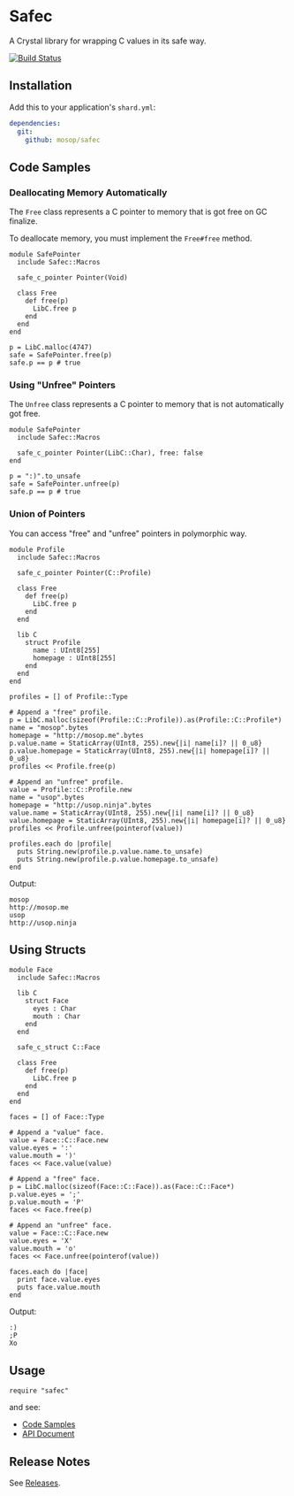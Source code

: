 # Safec

A Crystal library for wrapping C values in its safe way.

[![Build Status](https://travis-ci.org/mosop/safec.svg?branch=master)](https://travis-ci.org/mosop/safec)

## Installation

Add this to your application's `shard.yml`:

```yaml
dependencies:
  git:
    github: mosop/safec
```

<a name="code_samples"></a>
## Code Samples

### Deallocating Memory Automatically

The `Free` class represents a C pointer to memory that is got free on GC finalize.

To deallocate memory, you must implement the `Free#free` method.

```crystal
module SafePointer
  include Safec::Macros

  safe_c_pointer Pointer(Void)

  class Free
    def free(p)
      LibC.free p
    end
  end
end

p = LibC.malloc(4747)
safe = SafePointer.free(p)
safe.p == p # true
```

### Using "Unfree" Pointers

The `Unfree` class represents a C pointer to memory that is not automatically got free.

```crystal
module SafePointer
  include Safec::Macros

  safe_c_pointer Pointer(LibC::Char), free: false
end

p = ":)".to_unsafe
safe = SafePointer.unfree(p)
safe.p == p # true
```

### Union of Pointers

You can access "free" and "unfree" pointers in polymorphic way.

```crystal
module Profile
  include Safec::Macros

  safe_c_pointer Pointer(C::Profile)

  class Free
    def free(p)
      LibC.free p
    end
  end

  lib C
    struct Profile
      name : UInt8[255]
      homepage : UInt8[255]
    end
  end
end

profiles = [] of Profile::Type

# Append a "free" profile.
p = LibC.malloc(sizeof(Profile::C::Profile)).as(Profile::C::Profile*)
name = "mosop".bytes
homepage = "http://mosop.me".bytes
p.value.name = StaticArray(UInt8, 255).new{|i| name[i]? || 0_u8}
p.value.homepage = StaticArray(UInt8, 255).new{|i| homepage[i]? || 0_u8}
profiles << Profile.free(p)

# Append an "unfree" profile.
value = Profile::C::Profile.new
name = "usop".bytes
homepage = "http://usop.ninja".bytes
value.name = StaticArray(UInt8, 255).new{|i| name[i]? || 0_u8}
value.homepage = StaticArray(UInt8, 255).new{|i| homepage[i]? || 0_u8}
profiles << Profile.unfree(pointerof(value))

profiles.each do |profile|
  puts String.new(profile.p.value.name.to_unsafe)
  puts String.new(profile.p.value.homepage.to_unsafe)
end
```

Output:

```
mosop
http://mosop.me
usop
http://usop.ninja
```

## Using Structs

```crystal
module Face
  include Safec::Macros

  lib C
    struct Face
      eyes : Char
      mouth : Char
    end
  end

  safe_c_struct C::Face

  class Free
    def free(p)
      LibC.free p
    end
  end
end

faces = [] of Face::Type

# Append a "value" face.
value = Face::C::Face.new
value.eyes = ':'
value.mouth = ')'
faces << Face.value(value)

# Append a "free" face.
p = LibC.malloc(sizeof(Face::C::Face)).as(Face::C::Face*)
p.value.eyes = ';'
p.value.mouth = 'P'
faces << Face.free(p)

# Append an "unfree" face.
value = Face::C::Face.new
value.eyes = 'X'
value.mouth = 'o'
faces << Face.unfree(pointerof(value))

faces.each do |face|
  print face.value.eyes
  puts face.value.mouth
end
```

Output:

```
:)
;P
Xo
```

## Usage

```crystal
require "safec"
```

and see:

* [Code Samples](#code_samples)
* [API Document](http://mosop.me/safec/Safec.html)

## Release Notes

See [Releases](https://github.com/mosop/safec/releases).
